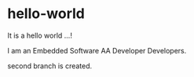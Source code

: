 # hello-world
It is a hello world ...!

I am an Embedded Software AA Developer Developers.


second branch is created.
